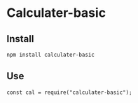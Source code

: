 # Calculater-basic

## Install
```
npm install calculater-basic
```
## Use

```
const cal = require("calculater-basic");
```